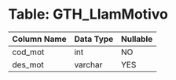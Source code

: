 # Table: GTH_LlamMotivo

| Column Name | Data Type | Nullable |
|-------------|-----------|----------|
| cod_mot | int | NO |
| des_mot | varchar | YES |
